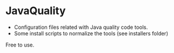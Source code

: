 # JavaQuality

* Configuration files related with Java quality code tools.
* Some install scripts to normalize the tools (see installers folder)

Free to use.
